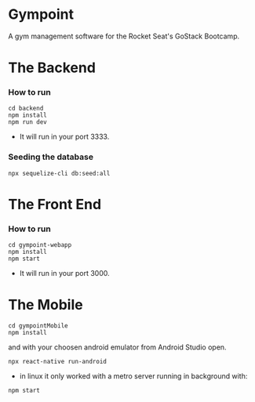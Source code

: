 # Gympoint

A gym management software for the Rocket Seat's GoStack Bootcamp.

# The Backend

### How to run

```
cd backend
npm install
npm run dev
```

* It will run in your port 3333.

### Seeding the database

```
npx sequelize-cli db:seed:all
```

# The Front End

### How to run

```
cd gympoint-webapp
npm install
npm start
```

* It will run in your port 3000.

# The Mobile

```
cd gympointMobile
npm install
```

and with your choosen android emulator from Android Studio open.

```
npx react-native run-android
```

* in linux it only worked with a metro server running in background with:

```
npm start
```
